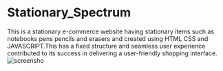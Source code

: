 # Stationary_Spectrum
This is a stationary e-commerce website having stationary items such as notebooks pens pencils and erasers and created using HTML CSS and JAVASCRIPT.This has a fixed structure and seamless user experience contributed to its success in delivering a user-friendly shopping interface.
![screensho](https://github.com/AbihaFatma/Stationary_Spectrum/assets/139650646/92bf6352-aac0-4ced-a6f2-e68dc25d6e2f)

